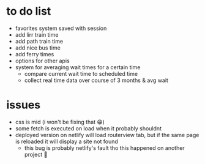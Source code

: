 # to do list
- favorites system saved with session
- add lirr train time
- add path train time
- add nice bus time
- add ferry times
- options for other apis
- system for averaging wait times for a certain time
  - compare current wait time to scheduled time
  - collect real time data over course of 3 months & avg wait

# issues
- css is mid (i won't be fixing that 😁)
- some fetch is executed on load when it probably shouldnt
- deployed version on netlify will load routerview tab, but if the same page is reloaded it will display a site not found
  - this bug is probably netlify's fault tho this happened on another project 🗿